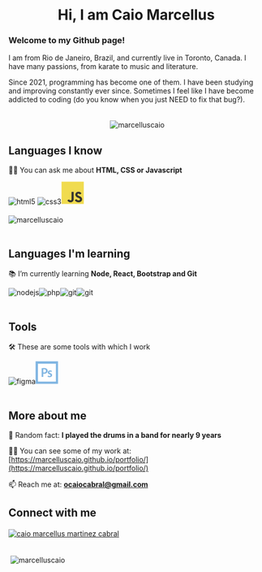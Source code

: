 <h1 align="center">Hi, I am Caio Marcellus</h1>



### Welcome to my Github page!

I am from Rio de Janeiro, Brazil, and currently live in Toronto, Canada. I have many passions, from karate to music and literature. 

Since 2021, programming has become one of them. I have been studying and improving constantly ever since. Sometimes I feel like I have become addicted to coding (do you know when you just NEED to fix that bug?).

<br>

<div align="center">&nbsp;<img align="center" height="250px" src="https://streak-stats.demolab.com/?user=marcelluscaio&theme=dracula" alt="marcelluscaio" /></div>

## Languages I know

:technologist: You can ask me about **HTML, CSS or Javascript**

<div align="left"><img src="https://cdn.jsdelivr.net/gh/devicons/devicon/icons/html5/html5-original.svg" alt="html5" width="45" height="45"/> <img src="https://cdn.jsdelivr.net/gh/devicons/devicon/icons/css3/css3-original.svg" alt="css3" width="45" height="45"/><img src="https://raw.githubusercontent.com/devicons/devicon/master/icons/javascript/javascript-original.svg" alt="javascript" width="45" height="45"/></div>

<br>

<div align="left"><img align="center" height="200px"  src="https://github-readme-stats-git-masterrstaa-rickstaa.vercel.app/api/top-langs?username=marcelluscaio&show_icons=true&locale=en&layout=compact&theme=dracula" alt="marcelluscaio" /></div>


<br>

## Languages I'm learning
:books: I’m currently learning **Node, React, Bootstrap and Git**
<div align="left"><img src="https://cdn.jsdelivr.net/gh/devicons/devicon/icons/nodejs/nodejs-plain-wordmark.svg" alt="nodejs" width="45" height="45"/><img src="https://cdn.jsdelivr.net/gh/devicons/devicon/icons/react/react-original.svg" alt="php" width="45" height="45"/><img src="https://cdn.jsdelivr.net/gh/devicons/devicon/icons/bootstrap/bootstrap-original.svg" alt="git" width="45" height="45"/><img src="https://www.vectorlogo.zone/logos/git-scm/git-scm-icon.svg" alt="git" width="45" height="45"/></div>

<br>

## Tools
:hammer_and_wrench: These are some tools with which I work
<div align="left"><img src="https://www.vectorlogo.zone/logos/figma/figma-icon.svg" alt="figma" width="45" height="45"/><img src="https://raw.githubusercontent.com/devicons/devicon/master/icons/photoshop/photoshop-line.svg" alt="photoshop" width="45" height="45"/></div>

<br>

## More about me
:metal: Random fact: **I played the drums in a band for nearly 9 years**

👨‍💻 You can see some of my work at: [https://marcelluscaio.github.io/portfolio/](https://marcelluscaio.github.io/portfolio/)

📫 Reach me at: **ocaiocabral@gmail.com**

## Connect with me
<div align="left"><a href="https://linkedin.com/in/caio marcellus martinez cabral" target="blank"><img align="center" src="https://raw.githubusercontent.com/rahuldkjain/github-profile-readme-generator/master/src/images/icons/Social/linked-in-alt.svg" alt="caio marcellus martinez cabral" height="30" width="40" /></a></div>

<br>
<br>

<div align="left">&nbsp;<img align="center" height="200px" src="https://github-readme-stats-git-masterrstaa-rickstaa.vercel.app/api?username=marcelluscaio&show_icons=true&locale=en&theme=dracula" alt="marcelluscaio" /></div>
<br>


